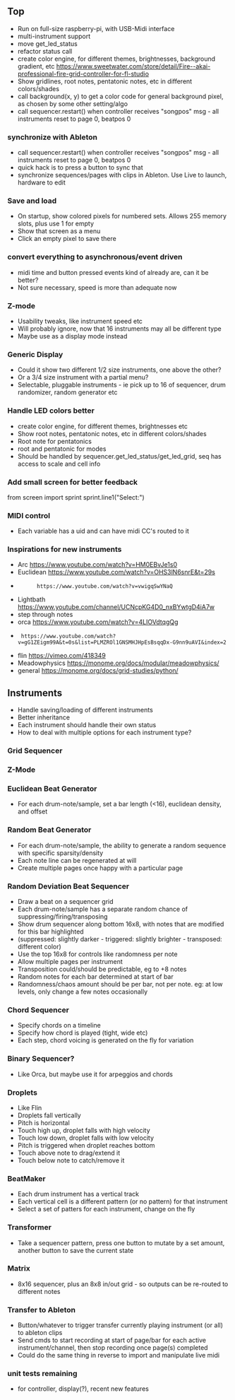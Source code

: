 ## Top
- Run on full-size raspberry-pi, with USB-Midi interface
- multi-instrument support
- move get_led_status
- refactor status call
- create color engine, for different themes, brightnesses, background gradient, etc https://www.sweetwater.com/store/detail/Fire--akai-professional-fire-grid-controller-for-fl-studio
- Show gridlines, root notes, pentatonic notes, etc in different colors/shades
- call background(x, y) to get a color code for general background pixel, as chosen by some other setting/algo
- call sequencer.restart() when controller receives "songpos" msg - all instruments reset to page 0, beatpos 0


### synchronize with Ableton
- call sequencer.restart() when controller receives "songpos" msg - all instruments reset to page 0, beatpos 0
- quick hack is to press a button to sync that
- synchronize sequences/pages with clips in Ableton. Use Live to launch, hardware to edit

### Save and load
- On startup, show colored pixels for numbered sets. Allows 255 memory slots, plus use 1 for empty
- Show that screen as a menu
- Click an empty pixel to save there

### convert everything to asynchronous/event driven
- midi time and button pressed events kind of already are, can it be better?
- Not sure necessary, speed is more than adequate now

### Z-mode
- Usability tweaks, like instrument speed etc
- Will probably ignore, now that 16 instruments may all be different type
- Maybe use as a display mode instead

### Generic Display
- Could it show two different 1/2 size instruments, one above the other?
- Or a 3/4 size instrument with a partial menu?
- Selectable, pluggable instruments - ie pick up to 16 of sequencer, drum randomizer, random generator etc

### Handle LED colors better
- create color engine, for different themes, brightnesses etc
- Show root notes, pentatonic notes, etc in different colors/shades
- Root note for pentatonics
- root and pentatonic for modes
- Should be handled by sequencer.get_led_status/get_led_grid, seq has access to scale and cell info

### Add small screen for better feedback
from screen import sprint
sprint.line1("Select:")

### MIDI control
- Each variable has a uid and can have midi CC's routed to it

### Inspirations for new instruments
- Arc https://www.youtube.com/watch?v=HM0EBvJe1s0
- Euclidean https://www.youtube.com/watch?v=OHS3lN6snrE&t=29s
-           https://www.youtube.com/watch?v=vwigqSwYNaQ
- Lightbath https://www.youtube.com/channel/UCNcpKG4D0_nxBYwtgD4iA7w
- step through notes
- orca https://www.youtube.com/watch?v=4LIOVdtqgQg
-      https://www.youtube.com/watch?v=gG1ZEigm99A&t=0s&list=PLMZROl1GNSMHJHpEsBsqqDx-G9nn9uAVI&index=2
- flin https://vimeo.com/418349
- Meadowphysics https://monome.org/docs/modular/meadowphysics/
- general https://monome.org/docs/grid-studies/python/

## Instruments

- Handle saving/loading of different instruments
- Better inheritance
- Each instrument should handle their own status
- How to deal with multiple options for each instrument type?

### Grid Sequencer

### Z-Mode

### Euclidean Beat Generator
- For each drum-note/sample, set a bar length (<16), euclidean density, and offset

### Random Beat Generator
- For each drum-note/sample, the ability to generate a random sequence with specific sparsity/density
- Each note line can be regenerated at will
- Create multiple pages once happy with a particular page

### Random Deviation Beat Sequencer
- Draw a beat on a sequencer grid
- Each drum-note/sample has a separate random chance of suppressing/firing/transposing
- Show drum sequencer along bottom 16x8, with notes that are modified for this bar highlighted
- (suppressed: slightly darker - triggered: slightly brighter - transposed: different color)
- Use the top 16x8 for controls like randomness per note
- Allow multiple pages per instrument
- Transposition could/should be predictable, eg to +8 notes
- Random notes for each bar determined at start of bar
- Randomness/chaos amount should be per bar, not per note. eg: at low levels, only change a few notes occasionally

### Chord Sequencer
- Specify chords on a timeline
- Specify how chord is played (tight, wide etc)
- Each step, chord voicing is generated on the fly for variation

### Binary Sequencer?
- Like Orca, but maybe use it for arpeggios and chords

### Droplets
- Like Flin
- Droplets fall vertically
- Pitch is horizontal
- Touch high up, droplet falls with high velocity
- Touch low down, droplet falls with low velocity
- Pitch is triggered when droplet reaches bottom
- Touch above note to drag/extend it
- Touch below note to catch/remove it

### BeatMaker
- Each drum instrument has a vertical track
- Each vertical cell is a different pattern (or no pattern) for that instrument
- Select a set of patters for each instrument, change on the fly

### Transformer
- Take a sequencer pattern, press one button to mutate by a set amount, another button to save the current state

### Matrix
- 8x16 sequencer, plus an 8x8 in/out grid - so outputs can be re-routed to different notes

### Transfer to Ableton
- Button/whatever to trigger transfer currently playing instrument (or all) to ableton clips
- Send cmds to start recording at start of page/bar for each active instrument/channel, then stop recording once page(s) completed
- Could do the same thing in reverse to import and manipulate live midi

### unit tests remaining
- for controller, display(?), recent new features
